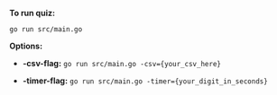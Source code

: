 **To run quiz:**

`go run src/main.go`


**Options:**

  * **-csv-flag:** `go run src/main.go -csv={your_csv_here}`

  * **-timer-flag:** `go run src/main.go -timer={your_digit_in_seconds}`

